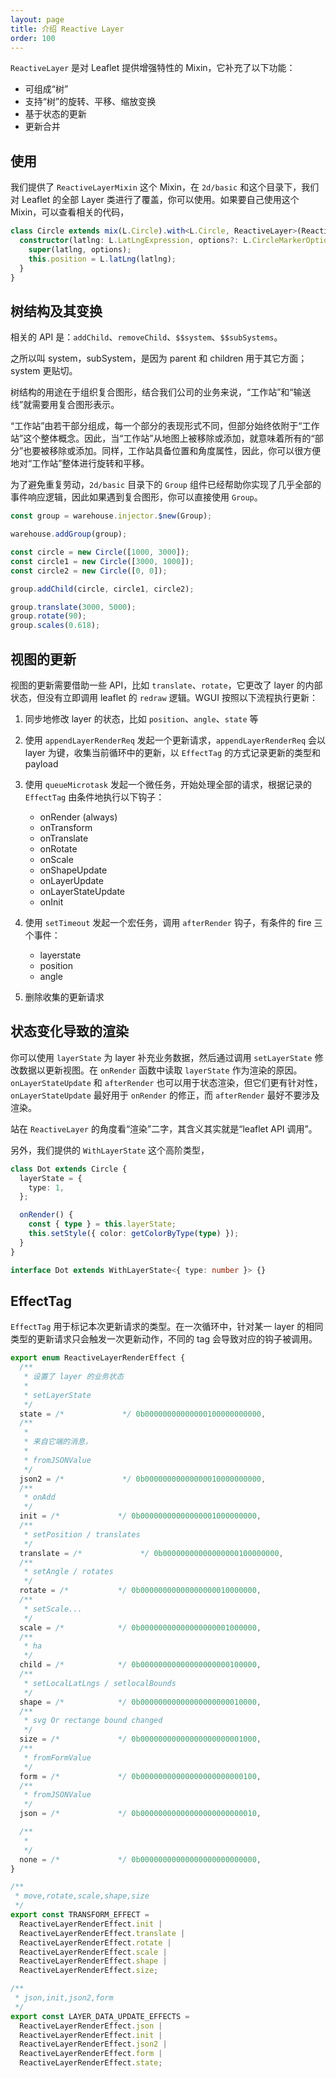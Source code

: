 ```yaml
---
layout: page
title: 介绍 Reactive Layer
order: 100
---
```


`ReactiveLayer` 是对 Leaflet 提供增强特性的 Mixin，它补充了以下功能：

- 可组成“树”
- 支持“树”的旋转、平移、缩放变换
- 基于状态的更新
- 更新合并

## 使用

我们提供了 `ReactiveLayerMixin` 这个 Mixin，在 `2d/basic` 和这个目录下，我们对 Leaflet 的全部 Layer 类进行了覆盖，你可以使用。如果要自己使用这个 Mixin，可以查看相关的代码，

```ts
class Circle extends mix(L.Circle).with<L.Circle, ReactiveLayer>(ReactiveLayerMixin) {
  constructor(latlng: L.LatLngExpression, options?: L.CircleMarkerOptions) {
    super(latlng, options);
    this.position = L.latLng(latlng);
  }
}
```

## 树结构及其变换

相关的 API 是：`addChild`、`removeChild`、`$$system`、`$$subSystems`。

<div class="alert alert--info">
之所以叫 system，subSystem，是因为 parent 和 children 用于其它方面；system 更贴切。
</div>

树结构的用途在于组织复合图形，结合我们公司的业务来说，“工作站”和“输送线”就需要用复合图形表示。

“工作站”由若干部分组成，每一个部分的表现形式不同，但部分始终依附于“工作站”这个整体概念。因此，当“工作站”从地图上被移除或添加，就意味着所有的“部分”也要被移除或添加。同样，工作站具备位置和角度属性，因此，你可以很方便地对“工作站”整体进行旋转和平移。

为了避免重复劳动，`2d/basic` 目录下的 `Group` 组件已经帮助你实现了几乎全部的事件响应逻辑，因此如果遇到复合图形，你可以直接使用 `Group`。

```ts
const group = warehouse.injector.$new(Group);

warehouse.addGroup(group);

const circle = new Circle([1000, 3000]);
const circle1 = new Circle([3000, 1000]);
const circle2 = new Circle([0, 0]);

group.addChild(circle, circle1, circle2);

group.translate(3000, 5000);
group.rotate(90);
group.scales(0.618);
```

## 视图的更新

视图的更新需要借助一些 API，比如 `translate`、`rotate`，它更改了 layer 的内部状态，但没有立即调用 leaflet 的 `redraw` 逻辑。WGUI 按照以下流程执行更新：

1.  同步地修改 layer 的状态，比如 `position`、`angle`、`state` 等
2.  使用 `appendLayerRenderReq` 发起一个更新请求，`appendLayerRenderReq` 会以 layer 为键，收集当前循环中的更新，以 `EffectTag` 的方式记录更新的类型和 payload
3.  使用 `queueMicrotask` 发起一个微任务，开始处理全部的请求，根据记录的 `EffectTag` 由条件地执行以下钩子：

    - onRender (always)
    - onTransform
    - onTranslate
    - onRotate
    - onScale
    - onShapeUpdate
    - onLayerUpdate
    - onLayerStateUpdate
    - onInit

4.  使用 `setTimeout` 发起一个宏任务，调用 `afterRender` 钩子，有条件的 fire 三个事件：

    - layerstate
    - position
    - angle

5.  删除收集的更新请求

## 状态变化导致的渲染

你可以使用 `layerState` 为 layer 补充业务数据，然后通过调用 `setLayerState` 修改数据以更新视图。在 `onRender` 函数中读取 `layerState` 作为渲染的原因。 `onLayerStateUpdate` 和 `afterRender` 也可以用于状态渲染，但它们更有针对性，`onLayerStateUpdate` 最好用于 `onRender` 的修正，而 `afterRender` 最好不要涉及渲染。

站在 `ReactiveLayer` 的角度看“渲染”二字，其含义其实就是“leaflet API 调用”。

另外，我们提供的 `WithLayerState` 这个高阶类型，

```ts
class Dot extends Circle {
  layerState = {
    type: 1,
  };

  onRender() {
    const { type } = this.layerState;
    this.setStyle({ color: getColorByType(type) });
  }
}

interface Dot extends WithLayerState<{ type: number }> {}
```

## EffectTag

`EffectTag` 用于标记本次更新请求的类型。在一次循环中，针对某一 layer 的相同类型的更新请求只会触发一次更新动作，不同的 tag 会导致对应的钩子被调用。

```ts
export enum ReactiveLayerRenderEffect {
  /**
   * 设置了 layer 的业务状态
   *
   * setLayerState
   */
  state = /*             */ 0b00000000000000100000000000,
  /**
   *
   * 来自它端的消息，
   *
   * fromJSONValue
   */
  json2 = /*             */ 0b00000000000000010000000000,
  /**
   * onAdd
   */
  init = /*             */ 0b00000000000000001000000000,
  /**
   * setPosition / translates
   */
  translate = /*             */ 0b00000000000000000100000000,
  /**
   * setAngle / rotates
   */
  rotate = /*           */ 0b00000000000000000010000000,
  /**
   * setScale...
   */
  scale = /*            */ 0b00000000000000000001000000,
  /**
   * ha
   */
  child = /*            */ 0b00000000000000000000100000,
  /**
   * setLocalLatLngs / setlocalBounds
   */
  shape = /*            */ 0b00000000000000000000010000,
  /**
   * svg Or rectange bound changed
   */
  size = /*             */ 0b00000000000000000000001000,
  /**
   * fromFormValue
   */
  form = /*             */ 0b00000000000000000000000100,
  /**
   * fromJSONValue
   */
  json = /*             */ 0b00000000000000000000000010,

  /**
   *
   */
  none = /*             */ 0b00000000000000000000000000,
}

/**
 * move,rotate,scale,shape,size
 */
export const TRANSFORM_EFFECT =
  ReactiveLayerRenderEffect.init |
  ReactiveLayerRenderEffect.translate |
  ReactiveLayerRenderEffect.rotate |
  ReactiveLayerRenderEffect.scale |
  ReactiveLayerRenderEffect.shape |
  ReactiveLayerRenderEffect.size;

/**
 * json,init,json2,form
 */
export const LAYER_DATA_UPDATE_EFFECTS =
  ReactiveLayerRenderEffect.json |
  ReactiveLayerRenderEffect.init |
  ReactiveLayerRenderEffect.json2 |
  ReactiveLayerRenderEffect.form |
  ReactiveLayerRenderEffect.state;
```
